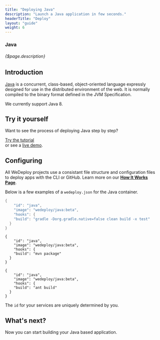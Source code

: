 ```yaml
---
title: "Deploying Java"
description: "Launch a Java application in few seconds."
headerTitle: "Deploy"
layout: "guide"
weight: 6
---
```


### Java

###### {$page.description}

<article id="1">

## Introduction

[Java](https://www.oracle.com/java/) is a concurrent, class-based, object-oriented language expressly designed for use in the distributed environment of the web. It is normally compiled to the binary format defined in the JVM Specification.

We currently support Java 8.

</article>

<article id="2">

## Try it yourself

Want to see the process of deploying Java step by step?

<div class="guide-btn-cta">
	<a class="btn btn-accent btn-sm" href="/tutorials/java" target="_blank" data-senna-off>
		<span class="icon-16-external"></span>Try the tutorial
	</a>
</div>

<div class="guide-aux-cta">
	or see a <a href="http://boilerplate-java.wedeploy.io" target="_blank" data-senna-off>live demo</a>.
</div>

</article>

<article id="3">

## Configuring

<aside>

All WeDeploy projects use a consistant file structure and configuration files to deploy apps with the CLI or GitHub. Learn more on our <strong><a href="/docs/deploy/how-it-works.html">How It Works Page</a></strong>.

</aside>

Below is a few examples of a `wedeploy.json` for the Java container.

```gradle
{
	"id": "java",
	"image": "wedeploy/java:beta",
	"hooks": {
  	"build": "gradle -Dorg.gradle.native=false clean build -x test"
  }
}
```
```maven
{
	"id": "java",
	"image": "wedeploy/java:beta",
	"hooks": {
  	"build": "mvn package"
  }
}
```
```ant
{
	"id": "java",
	"image": "wedeploy/java:beta",
	"hooks": {
  	"build": "ant build"
  }
}
```

The `id` for your services are uniquely determined by you.

</article>

## What's next?

Now you can start building your Java based application.
